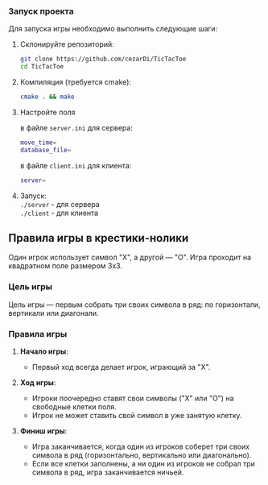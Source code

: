 ### Запуск проекта

Для запуска игры необходимо выполнить следующие шаги:

1. Склонируйте репозиторий:
   ```bash
   git clone https://github.com/cezarDi/TicTacToe
   cd TicTacToe

2. Компиляция (требуется cmake):
    ```bash
   cmake . && make

3. Настройте поля

   в файле ```server.ini``` для сервера:
    ```bash
    move_time=
    database_file=
    ```

   в файле ```client.ini``` для клиента:
    ```bash
    server=
   ```
   


4. Запуск:<br/>
    ```./server``` - для сервера<br/>
   ```./client``` - для клиента

## Правила игры в крестики-нолики

Один игрок использует символ "X", а другой — "O". Игра проходит на квадратном поле размером 3x3.

### Цель игры

Цель игры — первым собрать три своих символа в ряд: по горизонтали, вертикали или диагонали.

### Правила игры

1. **Начало игры**:
    - Первый ход всегда делает игрок, играющий за "X".

2. **Ход игры**:
    - Игроки поочередно ставят свои символы ("X" или "O") на свободные клетки поля.
    - Игрок не может ставить свой символ в уже занятую клетку.

3. **Финиш игры**:
    - Игра заканчивается, когда один из игроков соберет три своих символа в ряд (горизонтально, вертикально или диагонально).
    - Если все клетки заполнены, а ни один из игроков не собрал три символа в ряд, игра заканчивается ничьей.
